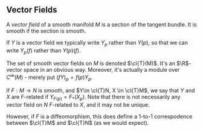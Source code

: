 Vector Fields
-------------

A *vector field* of a smooth manifold $M$ is a section of the tangent
bundle. It is smooth if the section is smooth.

If $Y$ is a vector field we typically write $Y_p$ rather than $Y(p)$, so
that we can write $Y_p(f)$ rather than $Y(p)(f)$.

The set of smooth vector fields on $M$ is denoted $\cl{T}(M)$. It's an
$\R$-vector space in an obvious way. Moreover, it's actually a module
over $C^\infty(M)$ - merely put $(fY)_p = f(p)Y_p$.

If $F: M \to N$ is smooth, and $Y\in \cl{T}N, X \in \cl{T}M$, we say
that $Y$ and $X$ are $F$-related if $Y_{F(p)} = F_*(X_p)$. Note that
there is not necessarily any vector field on $N$ $F$-related to $X$, and
it may not be unique.

However, if $F$ is a diffeomorphism, this does define a $1$-to-$1$
correspodence between $\cl{T}M$ and $\cl{T}N$ (as we would expect).
